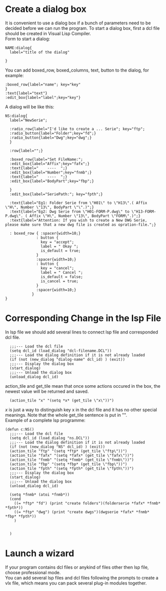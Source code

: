 # Create a dialog box
It is convenient to use a dialog box if a bunch of parameters need to be decided before we can run the program. To start a dialog box, first a dcl file should be created in Visual Lisp Compiler.  
Form to start a dialog:
```
NAME:dialog{
  label="title of the dialog"
  
}
```
You can add boxed_row, boxed_columns, text, button to the dialog, for example:
```
:boxed_row{label="name"; key="key"
}
:text{label="text"}
:edit_box{label="label";key="key"}
```
A dialog will be like this:
```
NS:dialog{
  label="NewSerie";
  
  :radio_row{label="I'd like to create a ... Serie"; key="ftp";
  :radio_button{label="Folder";key="fd";}
  :radio_button{label="Dwg";key="dwg";}
  }
  
  :row{label="";}
  
  :boxed_row{label="Set FileName:";
  :edit_box{label="Affix";key="fafx";}
  :text{label="    ----  ";}
  :edit_box{label="Number";key="fnmb";}
  :text{label="    ----  ";}
  :edit_box{label="BodyPart";key="fbp";}

  }
  :edit_box{label="SeriePath:"; key="fpth";}

  :text{label="Eg1: Folder Serie from \"H01\" to \"H13\".( Affix \"H\", Number \"13\", BodyPart \"\".)";}
  :text{label="Eg2: Dwg Serie from \"H01-FORM-P.dwg\" to \"H13-FORM-P.dwg\". ( Affix \"H\", Number \"13\", BodyPart \"FORM\".)";}
  :text{label="Attention: If you wish to create a New DWG Serie, please make sure that a new dwg file is created as opration-file.";}
  
  : boxed_row { :spacer{width=10;}
              : button {
                key = "accept";
                label = " Okay ";
                is_default = true;
              }
              :spacer{width=10;}
              : button {
                key = "cancel";
                label = " Cancel ";
                is_default = false;
                is_cancel = true;
              }
              :spacer{width=10;}
            }
}
```
  
# Corresponding Change in the lsp File
In lsp file we should add several lines to connect lsp file and corresponded dcl file.
```
  ;;;--- Load the dcl file
  (setq dcl_id (load_dialog "dcl-filename.DCL"))
  ;;;--- Load the dialog definition if it is not already loaded
  (if (not (new_dialog "dialog-name" dcl_id) ) (exit))
  ;;;--- Display the dialog box
  (start_dialog)
  ;;;--- Unload the dialog box
  (unload_dialog dcl_id)
```
action_tile and get_tile mean that once some actions occured in the box, the newest value will be returned and saved.
```
  (action_tile "x" "(setq *x* (get_tile \"x\"))")
```
*x* is just a way to distinguish key x in the dcl file and it has no other special meanings.
Note that the whole get_tile sentence is put in "".  
Example of a complete lsp programme:
```
(defun c:NS() 
  ;;;--- Load the dcl file
  (setq dcl_id (load_dialog "ns.DCL"))
  ;;;--- Load the dialog definition if it is not already loaded
  (if (not (new_dialog "NS" dcl_id) ) (exit))
  (action_tile "ftp" "(setq *ftp* (get_tile \"ftp\"))")
  (action_tile "fafx" "(setq *fafx* (get_tile \"fafx\"))")
  (action_tile "fnmb" "(setq *fnmb* (get_tile \"fnmb\"))")
  (action_tile "fbp" "(setq *fbp* (get_tile \"fbp\"))")
  (action_tile "fpth" "(setq *fpth* (get_tile \"fpth\"))")
  ;;;--- Display the dialog box
  (start_dialog)
  ;;;--- Unload the dialog box
  (unload_dialog dcl_id)

  (setq *fnmb* (atoi *fnmb*))
  (cond
    ((= *ftp* "fd") (print "create folders")(folderserie *fafx* *fnmb* *fpth*))
    ((= *ftp* "dwg") (print "create dwgs")(dwgserie *fafx* *fnmb* *fbp* *fpth*))
    )

  
  )
  ```
  # Launch a wizard
 
  If your program contains dcl files or anykind of files other then lsp file, choose professional mode.  
  You can add several lsp files and dcl files following the prompts to create a vlx file, which means you can pack several plug-in modules together.
